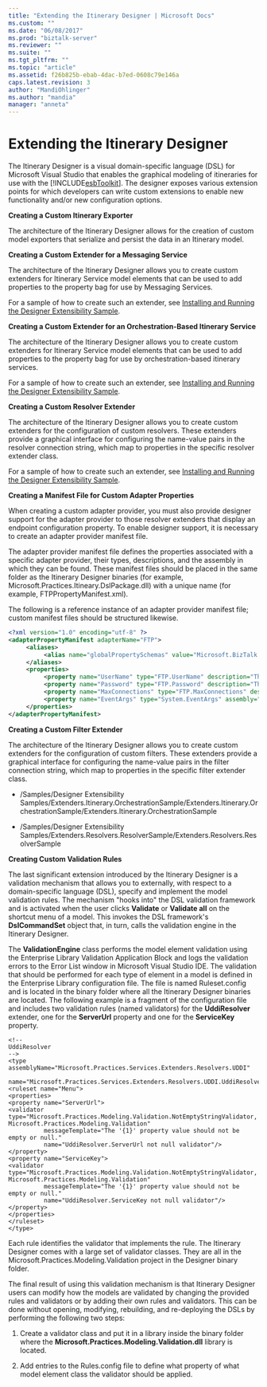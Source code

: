 ```yaml
---
title: "Extending the Itinerary Designer | Microsoft Docs"
ms.custom: ""
ms.date: "06/08/2017"
ms.prod: "biztalk-server"
ms.reviewer: ""
ms.suite: ""
ms.tgt_pltfrm: ""
ms.topic: "article"
ms.assetid: f26b825b-ebab-4dac-b7ed-0608c79e146a
caps.latest.revision: 3
author: "MandiOhlinger"
ms.author: "mandia"
manager: "anneta"
---
```

# Extending the Itinerary Designer
The Itinerary Designer is a visual domain-specific language (DSL) for Microsoft Visual Studio that enables the graphical modeling of itineraries for use with the [!INCLUDE[esbToolkit](../includes/esbtoolkit-md.md)]. The designer exposes various extension points for which developers can write custom extensions to enable new functionality and/or new configuration options.  
  

  
 **Creating a Custom Itinerary Exporter**  
  
 The architecture of the Itinerary Designer allows for the creation of custom model exporters that serialize and persist the data in an Itinerary model.  
  
 **Creating a Custom Extender for a Messaging Service**  
  
 The architecture of the Itinerary Designer allows you to create custom extenders for Itinerary Service model elements that can be used to add properties to the property bag for use by Messaging Services.  
  
 For a sample of how to create such an extender, see [Installing and Running the Designer Extensibility Sample](../esb-toolkit/installing-and-running-the-designer-extensibility-sample.md).  
  
 **Creating a Custom Extender for an Orchestration-Based Itinerary Service**  
  
 The architecture of the Itinerary Designer allows you to create custom extenders for Itinerary Service model elements that can be used to add properties to the property bag for use by orchestration-based itinerary services.  
  
 For a sample of how to create such an extender, see [Installing and Running the Designer Extensibility Sample](../esb-toolkit/installing-and-running-the-designer-extensibility-sample.md).  
  
 **Creating a Custom Resolver Extender**  
  
 The architecture of the Itinerary Designer allows you to create custom extenders for the configuration of custom resolvers. These extenders provide a graphical interface for configuring the name-value pairs in the resolver connection string, which map to properties in the specific resolver extender class.  
  
 For a sample of how to create such an extender, see [Installing and Running the Designer Extensibility Sample](../esb-toolkit/installing-and-running-the-designer-extensibility-sample.md).  
  
 **Creating a Manifest File for Custom Adapter Properties**  
  
 When creating a custom adapter provider, you must also provide designer support for the adapter provider to those resolver extenders that display an endpoint configuration property. To enable designer support, it is necessary to create an adapter provider manifest file.  
  
 The adapter provider manifest file defines the properties associated with a specific adapter provider, their types, descriptions, and the assembly in which they can be found. These manifest files should be placed in the same folder as the Itinerary Designer binaries (for example, Microsoft.Practices.Itineary.DslPackage.dll) with a unique name (for example, FTPPropertyManifest.xml).  
  
 The following is a reference instance of an adapter provider manifest file; custom manifest files should be structured likewise.  
  
```xml  
<?xml version="1.0" encoding="utf-8" ?>  
<adapterPropertyManifest adapterName="FTP">  
     <aliases>  
          <alias name="globalPropertySchemas" value="Microsoft.BizTalk.GlobalPropertySchemas, Version=3.0.1.0, Culture=neutral, PublicKeyToken=31bf3856ad364e35" />  
     </aliases>  
     <properties>  
          <property name="UserName" type="FTP.UserName" description="The user name for the connection." encrypted="true" assembly="globalPropertySchemas" />  
          <property name="Password" type="FTP.Password" description="The password for the conection." encrypted="true" assembly="globalPropertySchemas" />  
          <property name="MaxConnections" type="FTP.MaxConnections" description="The maximun number of connections." assembly="globalPropertySchemas" />  
          <property name="EventArgs" type="System.EventArgs" assembly="mscorlib, Version=2.0.0.0, Culture=neutral, PublicKeyToken=b77a5c561934e089" />  
     </properties>  
</adapterPropertyManifest>  
```  
  
 **Creating a Custom Filter Extender**  
  
 The architecture of the Itinerary Designer allows you to create custom extenders for the configuration of custom filters. These extenders provide a graphical interface for configuring the name-value pairs in the filter connection string, which map to properties in the specific filter extender class.  
  
-   /Samples/Designer Extensibility Samples/Extenders.Itinerary.OrchestrationSample/Extenders.Itinerary.OrchestrationSample/Extenders.Itinerary.OrchestrationSample  
  
-   /Samples/Designer Extensibility Samples/Extenders.Resolvers.ResolverSample/Extenders.Resolvers.ResolverSample  
  
 **Creating Custom Validation Rules**  
  
 The last significant extension introduced by the Itinerary Designer is a validation mechanism that allows you to externally, with respect to a domain-specific language (DSL), specify and implement the model validation rules. The mechanism "hooks into" the DSL validation framework and is activated when the user clicks **Validate** or **Validate all** on the shortcut menu of a model. This invokes the DSL framework's **DslCommandSet** object that, in turn, calls the validation engine in the Itinerary Designer.  
  
 The **ValidationEngine** class performs the model element validation using the Enterprise Library Validation Application Block and logs the validation errors to the Error List window in Microsoft Visual Studio IDE. The validation that should be performed for each type of element in a model is defined in the Enterprise Library configuration file. The file is named Ruleset.config and is located in the binary folder where all the Itinerary Designer binaries are located. The following example is a fragment of the configuration file and includes two validation rules (named validators) for the **UddiResolver** extender, one for the **ServerUrl** property and one for the **ServiceKey** property.  
  
```  
<!--   
UddiResolver  
-->  
<type assemblyName="Microsoft.Practices.Services.Extenders.Resolvers.UDDI"  
 name="Microsoft.Practices.Services.Extenders.Resolvers.UDDI.UddiResolver">  
<ruleset name="Menu">  
<properties>  
<property name="ServerUrl">  
<validator type="Microsoft.Practices.Modeling.Validation.NotEmptyStringValidator, Microsoft.Practices.Modeling.Validation"  
          messageTemplate="The '{1}' property value should not be empty or null."  
          name="UddiResolver.ServerUrl not null validator"/>  
</property>  
<property name="ServiceKey">  
<validator type="Microsoft.Practices.Modeling.Validation.NotEmptyStringValidator, Microsoft.Practices.Modeling.Validation"  
          messageTemplate="The '{1}' property value should not be empty or null."  
          name="UddiResolver.ServiceKey not null validator"/>  
</property>  
</properties>  
</ruleset>  
</type>  
```  
  
 Each rule identifies the validator that implements the rule. The Itinerary Designer comes with a large set of validator classes. They are all in the Microsoft.Practices.Modeling.Validation project in the Designer binary folder.  
  
 The final result of using this validation mechanism is that Itinerary Designer users can modify how the models are validated by changing the provided rules and validators or by adding their own rules and validators. This can be done without opening, modifying, rebuilding, and re-deploying the DSLs by performing the following two steps:  
  
1.  Create a validator class and put it in a library inside the binary folder where the **Microsoft.Practices.Modeling.Validation.dll** library is located.  
  
2.  Add entries to the Rules.config file to define what property of what model element class the validator should be applied.